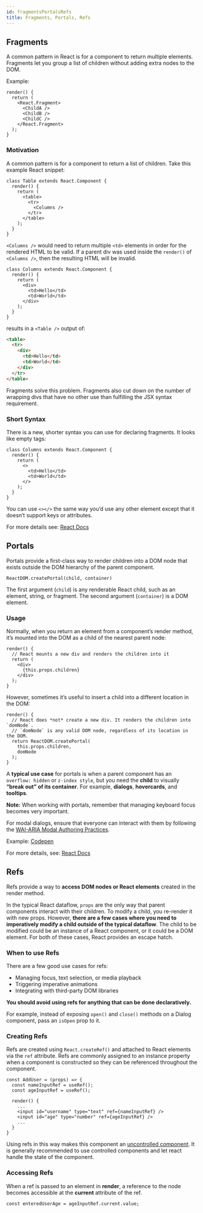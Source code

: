 ```yaml
---
id: fragmentsPortalsRefs
title: Fragments, Portals, Refs
---
```


## Fragments

A common pattern in React is for a component to return multiple elements. Fragments let you group a list of children without adding extra nodes to the DOM.

Example:

```JSX
render() {
  return (
    <React.Fragment>
      <ChildA />
      <ChildB />
      <ChildC />
    </React.Fragment>
  );
}
```

### Motivation

A common pattern is for a component to return a list of children. Take this example React snippet:

```JSX
class Table extends React.Component {
  render() {
    return (
      <table>
        <tr>
          <Columns />
        </tr>
      </table>
    );
  }
}
```

`<Columns />` would need to return multiple `<td>` elements in order for the rendered HTML to be valid. If a parent div was used inside the `render()` of `<Columns />`, then the resulting HTML will be invalid.

```JSX
class Columns extends React.Component {
  render() {
    return (
      <div>
        <td>Hello</td>
        <td>World</td>
      </div>
    );
  }
}
```

results in a `<Table />` output of:

```HTML
<table>
  <tr>
    <div>
      <td>Hello</td>
      <td>World</td>
    </div>
  </tr>
</table>
```

Fragments solve this problem. Fragments also cut down on the number of wrapping divs that have no other use than fulfilling the JSX syntax requirement.

### Short Syntax

There is a new, shorter syntax you can use for declaring fragments. It looks like empty tags:

```JSX
class Columns extends React.Component {
  render() {
    return (
      <>
        <td>Hello</td>
        <td>World</td>
      </>
    );
  }
}
```

You can use `<></>` the same way you’d use any other element except that it doesn’t support keys or attributes.

For more details see: [React Docs](https://reactjs.org/docs/fragments.html)

## Portals

Portals provide a first-class way to render children into a DOM node that exists outside the DOM hierarchy of the parent component.

```Js
ReactDOM.createPortal(child, container)
```

The first argument (`child`) is any renderable React child, such as an element, string, or fragment. The second argument (`container`) is a DOM element.

### Usage

Normally, when you return an element from a component’s render method, it’s mounted into the DOM as a child of the nearest parent node:

```JSX
render() {
  // React mounts a new div and renders the children into it
  return (
    <div>
      {this.props.children}
    </div>
  );
}
```

However, sometimes it’s useful to insert a child into a different location in the DOM:

```JSX
render() {
  // React does *not* create a new div. It renders the children into `domNode`.
  // `domNode` is any valid DOM node, regardless of its location in the DOM.
  return ReactDOM.createPortal(
    this.props.children,
    domNode
  );
}
```

A **typical use case** for portals is when a parent component has an `overflow: hidden` or `z-index style`, but you need the **child** to visually **“break out” of its container**. For example, **dialogs**, **hovercards**, and **tooltips**.

**Note:** When working with portals, remember that managing keyboard focus becomes very important.

For modal dialogs, ensure that everyone can interact with them by following the [WAI-ARIA Modal Authoring Practices](https://www.w3.org/TR/wai-aria-practices-1.1/#dialog_modal).

Example: [Codepen](https://codepen.io/gaearon/pen/yzMaBd)

For more details, see: [React Docs](https://reactjs.org/docs/portals.html)

## Refs

Refs provide a way to **access DOM nodes or React elements** created in the render method.

In the typical React dataflow, `props` are the only way that parent components interact with their children. To modify a child, you re-render it with new props. However, **there are a few cases where you need to imperatively modify a child outside of the typical dataflow**. The child to be modified could be an instance of a React component, or it could be a DOM element. For both of these cases, React provides an escape hatch.

### When to use Refs

There are a few good use cases for refs:

- Managing focus, text selection, or media playback
- Triggering imperative animations
- Integrating with third-party DOM libraries

**You should avoid using refs for anything that can be done declaratively.**

For example, instead of exposing `open()` and `close()` methods on a Dialog component, pass an `isOpen` prop to it.

### Creating Refs

Refs are created using `React.createRef()` and attached to React elements via the `ref` attribute. Refs are commonly assigned to an instance property when a component is constructed so they can be referenced throughout the component.

```JSX
const AddUser = (props) => {
  const nameInputRef = useRef();
  const ageInputRef = useRef();

  render() {
    ...
    <input id="username" type="text" ref={nameInputRef} />
    <input id="age" type="number" ref={ageInputRef} />
    ...
  }
}
```

Using refs in this way makes this component an [uncontrolled component](https://reactjs.org/docs/uncontrolled-components.html). It is generally recommended to use controlled components and let react handle the state of the component.

### Accessing Refs

When a ref is passed to an element in **render**, a reference to the node becomes accessible at the **current** attribute of the ref.

```Js
const enteredUserAge = ageInputRef.current.value;
```

